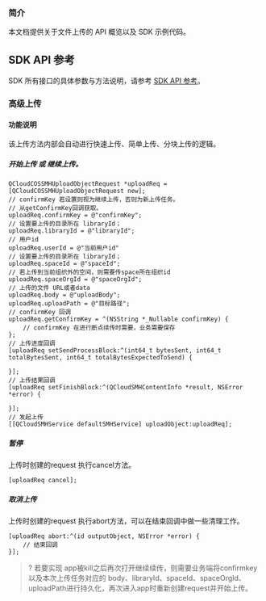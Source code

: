 ### 简介

本文档提供关于文件上传的 API 概览以及 SDK 示例代码。


## SDK API 参考

SDK 所有接口的具体参数与方法说明，请参考 [SDK API 参考](https://smh-sdk-doc-1253960454.cos.ap-guangzhou.myqcloud.com/ios_api_doc/html/index.html)。

### 高级上传

#### 功能说明
该上传方法内部会自动进行快速上传、简单上传、分块上传的逻辑。

##### 开始上传 或 继续上传。
```
QCloudCOSSMHUploadObjectRequest *uploadReq = [QCloudCOSSMHUploadObjectRequest new];
// confirmKey 若设置则视为继续上传，否则为新上传任务。
// 从getConfirmKey回调获取。
uploadReq.confirmKey = @"confirmKey";
// 设置要上传的目录所在 libraryId；
uploadReq.libraryId = @"libraryId";
// 用户id
uploadReq.userId = @"当前用户id"
// 设置要上传的目录所在 libraryId；
uploadReq.spaceId = @"spaceId";
// 若上传到当前组织外的空间，则需要传space所在组织id
uploadReq.spaceOrgId = @"spaceOrgId";
// 上传的文件 URL或者data
uploadReq.body = @"uploadBody";
uploadReq.uploadPath = @"目标路径";
// confirmKey 回调
uploadReq.getConfirmKey = ^(NSString *_Nullable confirmKey) {
    // confirmKey 在进行断点续传时需要，业务需要保存
};
// 上传进度回调
[uploadReq setSendProcessBlock:^(int64_t bytesSent, int64_t totalBytesSent, int64_t totalBytesExpectedToSend) {
   
}];
// 上传结果回调
[uploadReq setFinishBlock:^(QCloudSMHContentInfo *result, NSError *error) {
    
}];
// 发起上传
[[QCloudSMHService defaultSMHService] uploadObject:uploadReq];
```
##### 暂停
上传时创建的request 执行cancel方法。
```
[uploadReq cancel];
```

##### 取消上传
上传时创建的request 执行abort方法，可以在结束回调中做一些清理工作。
```
[uploadReq abort:^(id outputObject, NSError *error) {
    // 结束回调
}];
```

>? 若要实现 app被kill之后再次打开继续续传，则需要业务端将confirmkey以及本次上传任务对应的 body、libraryId、spaceId、spaceOrgId、uploadPath进行持久化，再次进入app时重新创建request并开始上传。